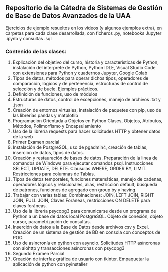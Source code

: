 <h2>Repositorio de la Cátedra de Sistemas de Gestión de Base de Datos Avanzados de la UAA</h2>

<p>
Ejercicios de ejemplo resueltos en los videos (y algunos ejemplos extra), en carpetas para cada clase desarrollada, con ficheros .py, notebooks Jupyter .ipynb y consultas .sql
</p>

<h3>Contenido de las clases:</h3>
<ol>
<li> Explicación del objetivo del curso, historia y características de Python, instalación del interprete de Python, Python IDLE, Visual Studio Code con extensiones para Python y cuadernos Jupyter, Google Colab</li>
<li>Tipos de datos, métodos para operar dichos tipos, operadores de comparación, lógicos y de pertenencia, estructuras de control de selección y de bucle. Ejemplos prácticos.</li>
<li>Definición de funciones, uso de módulos</li>
<li>Estructuras de datos, control de excepciones, manejo de archivos .txt y .json</li>
<li>Creación de entornos virtuales, instalación de paquetes con pip, uso de las librerías pandas y matplotlib</li>
<li>
Programación Orientada a Objetos en Python
Clases, Objetos, Atributos, Métodos, Polimorfismo y Encapsulamiento
</li>
<li>
Uso de la librería requests para hacer solicitudes HTTP y obtener datos de la web
</li>
<li>
Primer Examen parcial
</li>
<li>
Instalación de PostgreSQL, uso de pgadmin4, creación de tablas, inserción de datos, tipos de datos.
</li>
<li>
Creación y restauración de bases de datos. Preparación de la linea de comandos de Windows para ejecutar comandos psql. Instrucciones SELECT, UPDATE, DELETE. Clausulas WHERE, ORDER BY, LIMIT. Restricciones para columnas de Tablas. 
</li>
<li>
Tipos de datos temporales, funciones matemáticas, manejo de cadenas, operadores lógicos y relacionales, alias, restricción default, búsqueda de patrones, funciones de agregado con group by y having.
</li>
<li>
Trabajar con varias tablas: Combinaciones: JOIN, LEFT JOIN, RIGHT JOIN, FULL JOIN, Claves Foráneas, restricciones ON DELETE para claves foráneas.
</li>
<li>
Uso de la librería psycopg3 para comunicarse desde un programa de Python a un base de datos local PostgreSQL. Objeto de conexión, objeto cursor, parametrización de consultas. 
</li>
<li>
Inserción de datos a la Base de Datos desde archivos csv y Excel. Creación de un sistema de gestión de BD en consola con conceptos de POO. 
</li>
<li>
Uso de asincronía en python con asyncio. Solicitudes HTTP asíncronas con aiohttp y transacciones asíncronas con psycopg3
</li>
<li>
Segundo Examen Parcial
</li>
<li>
Creación de interfaz gráfica de usuario con tkinter. Empaquetar la aplicación de python con pyinstaller
</li>
</ol>
